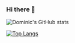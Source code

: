 ### Hi there 👋
![Dominic's GitHub stats](https://github-readme-stats.vercel.app/api?username=dominicjonas&theme=omni&show_icons=true) 

[![Top Langs](https://github-readme-stats.vercel.app/api/top-langs/?username=dominicjonas&layout=compact&langs_count=8&theme=dark)](https://github.com/dominicjonas/github-readme-stats)

